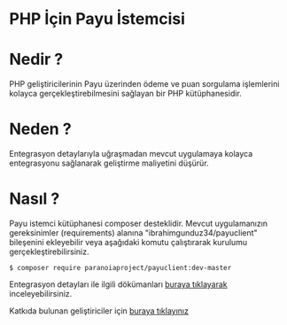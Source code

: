 # PHP İçin Payu İstemcisi

# Nedir ?
PHP geliştiricilerinin Payu üzerinden ödeme ve puan sorgulama işlemlerini kolayca gerçekleştirebilmesini sağlayan bir PHP kütüphanesidir.

# Neden ?
Entegrasyon detaylarıyla uğraşmadan mevcut uygulamaya kolayca entegrasyonu sağlanarak geliştirme maliyetini düşürür.

# Nasıl ?
Payu istemci kütüphanesi composer desteklidir.  Mevcut uygulamanızın gereksinimler (requirements) alanına "ibrahimgunduz34/payuclient" bileşenini ekleyebilir veya aşağıdaki komutu çalıştırarak kurulumu gerçekleştirebilirsiniz.

```shell
$ composer require paranoiaproject/payuclient:dev-master
```

Entegrasyon detayları ile ilgili dökümanları [buraya tıklayarak](/docs/index.md) inceleyebilirsiniz.

Katkıda bulunan geliştiriciler için [buraya tıklayınız](/docs/contributors.md)

